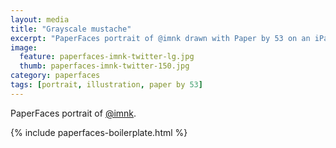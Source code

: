 ```yaml
---
layout: media
title: "Grayscale mustache"
excerpt: "PaperFaces portrait of @imnk drawn with Paper by 53 on an iPad."
image: 
  feature: paperfaces-imnk-twitter-lg.jpg
  thumb: paperfaces-imnk-twitter-150.jpg
category: paperfaces
tags: [portrait, illustration, paper by 53]
---
```


PaperFaces portrait of [@imnk](http://twitter.com/imnk).

{% include paperfaces-boilerplate.html %}